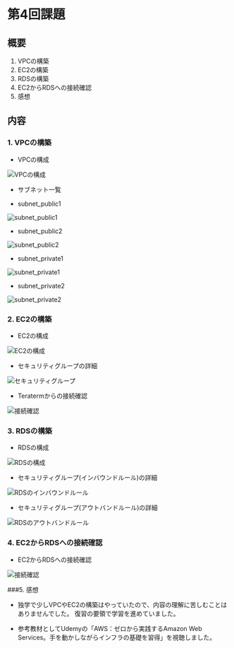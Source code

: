 # 第4回課題

## 概要

1. VPCの構築
2. EC2の構築
3. RDSの構築
4. EC2からRDSへの接続確認
5. 感想

## 内容

### 1. VPCの構築

- VPCの構成

![VPCの構成](images/lecture04/01_1_vpc.png)

- サブネット一覧

- subnet_public1

![subnet_public1](images/lecture04/01_2_vpc_subnet_public1.png)

- subnet_public2

![subnet_public2](images/lecture04/01_3_vpc_subnet_public2.png)

- subnet_private1

![subnet_private1](images/lecture04/01_4_vpc_subnet_private1.png)

- subnet_private2

![subnet_private2](images/lecture04/01_5_vpc_subnet_private2.png)

### 2. EC2の構築

- EC2の構成

![EC2の構成](images/lecture04/02_1_ec2.png)

- セキュリティグループの詳細

![セキュリティグループ](images/lecture04/02_2_ec2_securitygroup.png)

- Teratermからの接続確認

![接続確認](images/lecture04/02_3_ec2_connect.png)

### 3. RDSの構築

- RDSの構成

![RDSの構成](images/lecture04/03_1_rds_db.png)

- セキュリティグループ(インバウンドルール)の詳細

![RDSのインバウンドルール](images/lecture04/03_2_rds_inbound_security.png)

- セキュリティグループ(アウトバンドルール)の詳細

![RDSのアウトバンドルール](images/lecture04/03_3_rds_outbound_security.png)

### 4. EC2からRDSへの接続確認

- EC2からRDSへの接続確認

![接続確認](images/lecture04/04_1_connect_mysql.png)

###5. 感想

- 独学で少しVPCやEC2の構築はやっていたので、内容の理解に苦しむことはありませんでした。
  復習の要領で学習を進めていました。
  
- 参考教材としてUdemyの「AWS：ゼロから実践するAmazon Web Services。手を動かしながらインフラの基礎を習得」を視聴しました。